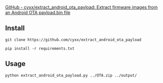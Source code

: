 
[GitHub - cyxx/extract\_android\_ota\_payload: Extract firmware images from an Android OTA payload.bin file](https://github.com/cyxx/extract_android_ota_payload)

## Install

```
git clone https://github.com/cyxx/extract_android_ota_payload
```

```
pip install -r requirements.txt
```

## Usage

```
python extract_android_ota_payload.py ../OTA.zip ../output/
```
